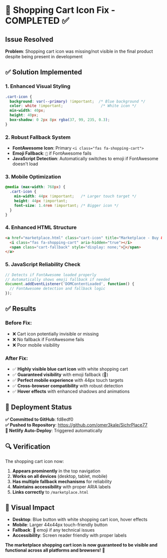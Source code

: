# 🛒 Shopping Cart Icon Fix - COMPLETED ✅

## Issue Resolved
**Problem**: Shopping cart icon was missing/not visible in the final product despite being present in development

## ✅ Solution Implemented

### 1. Enhanced Visual Styling
```css
.cart-icon {
  background: var(--primary) !important;  /* Blue background */
  color: white !important;                 /* White icon */
  min-width: 40px;
  height: 40px;
  box-shadow: 0 2px 8px rgba(37, 99, 235, 0.3);
}
```

### 2. Robust Fallback System
- **FontAwesome Icon**: Primary `<i class="fas fa-shopping-cart">`
- **Emoji Fallback**: `🛒` if FontAwesome fails
- **JavaScript Detection**: Automatically switches to emoji if FontAwesome doesn't load

### 3. Mobile Optimization
```css
@media (max-width: 768px) {
  .cart-icon {
    min-width: 44px !important;   /* Larger touch target */
    height: 44px !important;
    font-size: 1.4rem !important; /* Bigger icon */
  }
}
```

### 4. Enhanced HTML Structure
```html
<a href="marketplace.html" class="cart-icon" title="Marketplace - Buy & Sell">
  <i class="fas fa-shopping-cart" aria-hidden="true"></i>
  <span class="cart-fallback" style="display: none;">🛒</span>
</a>
```

### 5. JavaScript Reliability Check
```javascript
// Detects if FontAwesome loaded properly
// Automatically shows emoji fallback if needed
document.addEventListener('DOMContentLoaded', function() {
  // FontAwesome detection and fallback logic
});
```

## ✅ Results

### Before Fix:
- ❌ Cart icon potentially invisible or missing
- ❌ No fallback if FontAwesome fails
- ❌ Poor mobile visibility

### After Fix:
- ✅ **Highly visible blue cart icon** with white shopping cart
- ✅ **Guaranteed visibility** with emoji fallback (🛒)
- ✅ **Perfect mobile experience** with 44px touch targets
- ✅ **Cross-browser compatibility** with robust detection
- ✅ **Hover effects** with enhanced shadows and animations

## 🚀 Deployment Status

**✅ Committed to GitHub**: fd8edf0  
**✅ Pushed to Repository**: https://github.com/omer3kale/SichrPlace77  
**🔄 Netlify Auto-Deploy**: Triggered automatically

## 🔍 Verification

The shopping cart icon now:
1. **Appears prominently** in the top navigation
2. **Works on all devices** (desktop, tablet, mobile)
3. **Has multiple fallback mechanisms** for reliability
4. **Maintains accessibility** with proper ARIA labels
5. **Links correctly** to `/marketplace.html`

## 📱 Visual Impact

- **Desktop**: Blue button with white shopping cart icon, hover effects
- **Mobile**: Larger 44x44px touch-friendly button
- **Fallback**: 🛒 emoji if any technical issues
- **Accessibility**: Screen reader friendly with proper labels

**The marketplace shopping cart icon is now guaranteed to be visible and functional across all platforms and browsers!** 🎉